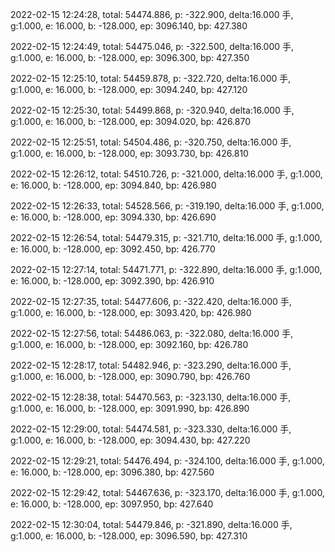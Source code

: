 2022-02-15 12:24:28, total: 54474.886, p: -322.900, delta:16.000 手, g:1.000, e: 16.000, b: -128.000, ep: 3096.140, bp: 427.380

2022-02-15 12:24:49, total: 54475.046, p: -322.500, delta:16.000 手, g:1.000, e: 16.000, b: -128.000, ep: 3096.300, bp: 427.350

2022-02-15 12:25:10, total: 54459.878, p: -322.720, delta:16.000 手, g:1.000, e: 16.000, b: -128.000, ep: 3094.240, bp: 427.120

2022-02-15 12:25:30, total: 54499.868, p: -320.940, delta:16.000 手, g:1.000, e: 16.000, b: -128.000, ep: 3094.020, bp: 426.870

2022-02-15 12:25:51, total: 54504.486, p: -320.750, delta:16.000 手, g:1.000, e: 16.000, b: -128.000, ep: 3093.730, bp: 426.810

2022-02-15 12:26:12, total: 54510.726, p: -321.000, delta:16.000 手, g:1.000, e: 16.000, b: -128.000, ep: 3094.840, bp: 426.980

2022-02-15 12:26:33, total: 54528.566, p: -319.190, delta:16.000 手, g:1.000, e: 16.000, b: -128.000, ep: 3094.330, bp: 426.690

2022-02-15 12:26:54, total: 54479.315, p: -321.710, delta:16.000 手, g:1.000, e: 16.000, b: -128.000, ep: 3092.450, bp: 426.770

2022-02-15 12:27:14, total: 54471.771, p: -322.890, delta:16.000 手, g:1.000, e: 16.000, b: -128.000, ep: 3092.390, bp: 426.910

2022-02-15 12:27:35, total: 54477.606, p: -322.420, delta:16.000 手, g:1.000, e: 16.000, b: -128.000, ep: 3093.420, bp: 426.980

2022-02-15 12:27:56, total: 54486.063, p: -322.080, delta:16.000 手, g:1.000, e: 16.000, b: -128.000, ep: 3092.160, bp: 426.780

2022-02-15 12:28:17, total: 54482.946, p: -323.290, delta:16.000 手, g:1.000, e: 16.000, b: -128.000, ep: 3090.790, bp: 426.760

2022-02-15 12:28:38, total: 54470.563, p: -323.130, delta:16.000 手, g:1.000, e: 16.000, b: -128.000, ep: 3091.990, bp: 426.890

2022-02-15 12:29:00, total: 54474.581, p: -323.330, delta:16.000 手, g:1.000, e: 16.000, b: -128.000, ep: 3094.430, bp: 427.220

2022-02-15 12:29:21, total: 54476.494, p: -324.100, delta:16.000 手, g:1.000, e: 16.000, b: -128.000, ep: 3096.380, bp: 427.560

2022-02-15 12:29:42, total: 54467.636, p: -323.170, delta:16.000 手, g:1.000, e: 16.000, b: -128.000, ep: 3097.950, bp: 427.640

2022-02-15 12:30:04, total: 54479.846, p: -321.890, delta:16.000 手, g:1.000, e: 16.000, b: -128.000, ep: 3096.590, bp: 427.310